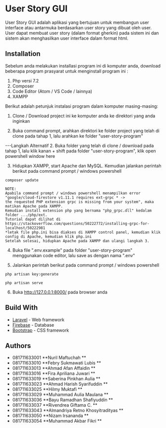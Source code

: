 # User Story GUI

User Story GUI adalah aplikasi yang bertujuan untuk membangun user interface atau antarmuka berdasarkan user story yang dibuat oleh user. User dapat membuat user story (dalam format gherkin) pada sistem ini dan sistem akan menghasilkan user interface dalam format html.

## Installation

Sebelum anda melakukan installasi program ini di komputer anda, download beberapa program prasyarat untuk menginstall program ini :
1. Php versi 7.2
2. Composer
3. Code Editor (Atom / VS Code / lainnya)
4. XAMPP

Berikut adalah petunjuk instalasi program dalam komputer masing-masing:

1. Clone / Download project ini ke komputer anda ke direktori yang anda inginkan

2. Buka command prompt, arahkan direktori ke folder project yang telah di clone pada tahap 1, lalu arahkan ke folder "user-story-program"

---Langkah Alternatif
2. Buka folder yang telah di clone / download pada tahap 1, lalu klik kanan + shift pada folder "user-story-program", klik open powershell window here

3. Hidupkan XAMPP, start Apache dan MySQL. Kemudian jalankan perintah berikut pada command prompt / windows powershell

```
composer update

```
```
NOTE:
Apabila command prompt / windows powershell menampilkan error "google/cloud-firestore v1.11.1 requires ext-grpc * ->
the requested PHP extension grpc is missing from your system", maka matikan Apache pada XAMPP.
Kemudian install extension php yang bernama "php_grpc.dll" kedalam folder .../php/ext.
Tutorial dapat dilihat di https://stackoverflow.com/questions/50222772/installing-grpc-for-localhost/50222981
*letak file php.ini bisa diakses di XAMPP control panel, kemudian klik config di Apache, kemudian klik php.ini
Setelah selesai, hidupkan Apache pada XAMPP dan ulangi langkah 3.

```

4. Buka file ".env.example" pada folder "user-story-program" menggunakan code editor, lalu save as dengan nama ".env"

5. Jalankan perintah berikut pada command prompt / windows powershell

```
php artisan key:generate

php artisan serve

```

6. Buka http://127.0.0.1:8000/ pada browser anda


## Build With

* [Laravel](https://laravel.com/) - Web framework
* [Firebase](https://firebase.google.com/) - Database
* [Bootstrap](https://getbootstrap.com/) - CSS framework


## Authors

* 081711633001   **Nuril Maftuchah                  **
* 081711633010   **Febry Sukmawati Lubis            **
* 081711633013   **Ahmad Afan Affaidin              **
* 081711633016   **Fira Apriliana Juwari            **
* 081711633019   **Saberina Pinkhan Aulia           **
* 081711633023   **Ahmad Harish Syarifuddin         **
* 081711633025   **Hilmy Muktafi                    **
* 081711633029   **Muhammad Aulia Maulana           **
* 081711633036   **Bayu Ramadhan Shafiyuddin        **
* 081711633037   **Rivendrea Giftama C.             **
* 081711633043   **Almandriya Retno Khosyitradityas **
* 081711633050   **Nizam Irsananda                  **
* 081711633054   **Muhammad Akbar Fikri             **
